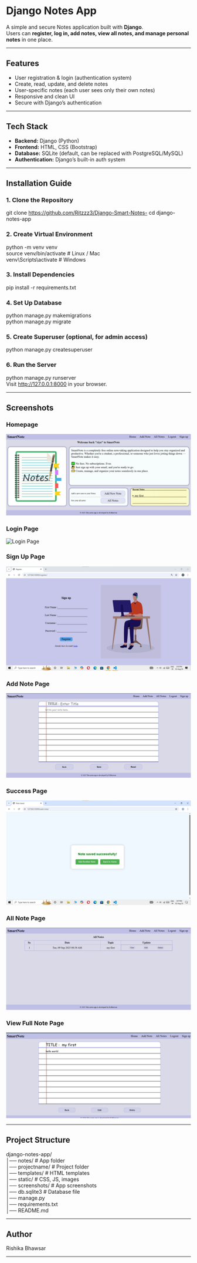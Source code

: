 
#  Django Notes App

A simple and secure Notes application built with **Django**.  
Users can **register, log in, add notes, view all notes, and manage personal notes** in one place.  

---

##  Features
-  User registration & login (authentication system)
-  Create, read, update, and delete notes
-  User-specific notes (each user sees only their own notes)
-  Responsive and clean UI
-  Secure with Django’s authentication

---

##  Tech Stack
- **Backend:** Django (Python)
- **Frontend:** HTML, CSS (Bootstrap)
- **Database:** SQLite (default, can be replaced with PostgreSQL/MySQL)
- **Authentication:** Django’s built-in auth system

---

##  Installation Guide

### 1. Clone the Repository

git clone https://github.com/Ritzzz3/Django-Smart-Notes-
cd django-notes-app

### 2. Create Virtual Environment
python -m venv venv  
source venv/bin/activate   # Linux / Mac  
venv\Scripts\activate      # Windows  


### 3. Install Dependencies
pip install -r requirements.txt


### 4. Set Up Database
python manage.py makemigrations  
python manage.py migrate


### 5. Create Superuser (optional, for admin access)
python manage.py createsuperuser


### 6. Run the Server
python manage.py runserver  
Visit  http://127.0.0.1:8000 in your browser.

---

## Screenshots

### Homepage
![Homepage](screenshots/homepage.png)


### Login Page
![Login Page](screenshots/loginpage.png)

### Sign Up Page
![Signup Page](screenshots/signuppage.jpg)

### Add Note Page
![Add Note Page](screenshots/addnote.png)

### Success Page
![Success Page](screenshots/successmsgpage.jpg)

### All Note Page
![All Note Page](screenshots/allnote.png)

### View Full Note Page
![View full note Page](screenshots/viewfullnote.png)

---

## Project Structure
django-notes-app/  
│── notes/                # App folder  
│── projectname/          # Project folder  
│── templates/            # HTML templates  
│── static/               # CSS, JS, images  
│── screenshots/          # App screenshots  
│── db.sqlite3            # Database file  
│── manage.py  
│── requirements.txt  
│── README.md  

---

## Author
Rishika Bhawsar

---